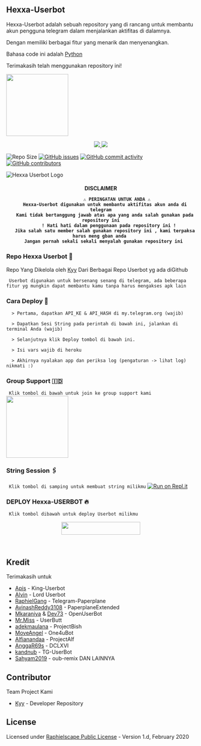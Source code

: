 ## Hexxa-Userbot

Hexxa-Userbot adalah sebuah repository yang di rancang untuk membantu akun pengguna telegram dalam menjalankan aktifitas di dalamnya.

Dengan memiliki berbagai fitur yang menarik dan menyenangkan.

Bahasa code ini adalah [Python](https://www.python.org/)

Terimakasih telah menggunakan repository ini!

<a href="https://t.me/Hexxa-Team/16"><img src="https://img.shields.io/badge/Tutorial%20Deploy%3F-Hexxa Userbot-blue?&style=flat-square?&logo=telegram" width=165px></a></p>


<p align="center">
  <a href="https://github.com/Hexxa-Team/Hexxa-Userbot/fork">
    <img src="https://img.shields.io/github/forks/Hexxa-Team/Hexxa-Userbot?label=Fork&style=social">
    
  </a>
  <a href="https://github.com/Hexxa-Team/Hexxa-Userbot">
    <img src="https://img.shields.io/github/stars/Hexxa-Team/Hexxa-Userbot?style=social">
  </a>
</p>

![Repo Size](https://img.shields.io/github/repo-size//Hexxa-Team/Hexxa-Userbot?&style=plastic&logo=github)
[![GitHub issues](https://img.shields.io/github/issues/apisuserbot/King-Userbot?&style=plastic&logo=github)](https://github.com/Hexxa-Team/Hexxa-Userbot/issues)
[![GitHub commit activity](https://img.shields.io/github/commit-activity/m/Hexxa-Team/Hexxa-Userbot?&style=plastic&logo=github)](https://github.com/Hexxa-Team/Hexxa-Userbot/graphs/commit-activity)
[![GitHub contributors](https://img.shields.io/github/contributors/Hexxa-Team/Hexxa-Userbot?&style=plastic&logo=github)](https://GitHub.com/Hexxa-Team/Hexxa-Userbot/graphs/contributors/)
<p align="center">

</p>

![Hexxa Userbot Logo](https://telegra.ph/file/21590402a77fec099dbe0.jpg)

</p>

<h4 align="center"> DISCLAIMER </p>

```
             ⚠️ PERINGATAN UNTUK ANDA ⚠️ ️
   Hexxa-Userbot digunakan untuk membantu aktifitas akun anda di telegram
   Kami tidak bertanggung jawab atas apa yang anda salah gunakan pada repository ini
      ! Hati hati dalam penggunaan pada repository ini !
   Jika salah satu member salah gunakan repository ini , kami terpaksa harus meng gban anda 
  Jangan pernah sekali sekali menyalah gunakan repository ini
```

### Repo Hexxa Userbot 🚀
Repo Yang Dikelola oleh [Kyy](https://t.me/sokapgblg) Dari Berbagai Repo Userbot yg ada diGithub 

`
Userbot digunakan untuk bersenang senang di telegram, ada beberapa fitur yg mungkin dapat membantu kamu tanpa harus mengakses apk lain`

### Cara Deploy 📝

```
  > Pertama, dapatkan API_KE & API_HASH di my.telegram.org (wajib)

  > Dapatkan Sesi String pada perintah di bawah ini, jalankan di terminal Anda (wajib)

  > Selanjutnya klik Deploy tombol di bawah ini.

  > Isi vars wajib di heroku

  > Akhirnya nyalakan app dan periksa log (pengaturan -> lihat log) nikmati :)
```

### Group Support 🇮🇩
`
Klik tombol di bawah untuk join ke group support kami`
   <a href="https://t.me/HexxaUserbotSupport"><img src="https://img.shields.io/badge/Grup%20Support%3F-Hexxa-green?&style=flat-square?&logo=telegram" width=165px></a></p>

### String Session 🖇
`
Klik tombol di samping untuk membuat string milikmu`
   [![Run on Repl.it](https://repl.it/badge/github/STARKGANG/friday)](https://replit.com/@apisuserbot/String-Session?v=1)

### <p align="left">DEPLOY Hexxa-USERBOT 🔥</p>
`
Klik tombol dibawah untuk deploy Userbot milikmu`

<p align="center"><a href="https://heroku.com/deploy?template=https://github.com/Hexxa-Team/Hexxa-Userbot"> <img src="https://img.shields.io/badge/Deploy%20Ke%20Heroku-purple?style=flat&logo=Heroku" width="210" height="34.45" /></a></p>

<br>
</p>

## Kredit
  Terimakasih untuk 

*   [Apis](https://github.com/king-Userbot) - King-Userbot
*   [Alvin](https://github.com/Zora24) - Lord Userbot
*   [RaphielGang](https://github.com/RaphielGang) - Telegram-Paperplane
*   [AvinashReddy3108](https://github.com/AvinashReddy3108) - PaperplaneExtended
*   [Mkaraniya](https://github.com/mkaraniya) & [Dev73](https://github.com/Devp73) - OpenUserBot
*   [Mr.Miss](https://github.com/keselekpermen69) - UserButt
*   [adekmaulana](https://github.com/adekmaulana) - ProjectBish
*   [MoveAngel](https://github.com/MoveAngel) - One4uBot
*   [Alfianandaa](https://github.com/alfianandaa/ProjectAlf) - ProjectAlf
*   [AnggaR69s](https://github.com/GengKapak/DCLXVI) - DCLXVI
*   [kandnub](https://github.com/kandnub) - TG-UserBot
*   [Sahyam2019](https://github.com/sahyam2019/oub-remix) - oub-remix 
DAN LAINNYA


## Contributor 
   Team Project Kami

*  [Kyy](https://github.com/Rifkiarisman) - Developer Repository

## License
Licensed under [Raphielscape Public License](https://github.com/apisuserbot/King-Userbot/blob/King-Userbot/LICENSE) - Version 1.d, February 2020
